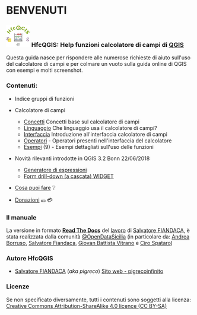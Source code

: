
# BENVENUTI

### ![logo](img/logo_def2_64.png) HfcQGIS: Help funzioni calcolatore di campi di [QGIS](https://qgis.org/it/site/)

Questa guida nasce per rispondere alle numerose richieste di aiuto sull'uso del calcolatore di campi e per colmare un vuoto sulla guida online di QGIS con esempi e molti screenshot.

### Contenuti:

* Indice gruppi di funzioni
* Calcolatore di campi

    * [Concetti](./calcolatore_campi/concetti.md) Concetti base sul calcolatore di campi
    * [Linguaggio](https://gis.stackexchange.com/questions/247474/what-language-do-qgis-expressions-use-what-language-should-qgis-queries-be-writ) Che linguaggio usa il calcolatore di campi?
    * [Interfaccia](./calcolatore_campi/interfaccia.md) Introduzione all'interfaccia calcolatore di campi
    * [Operatori](./calcolatore_campi/operatori.md) - Operatori presenti nell'interfaccia del calcolatore
    * [Esempi](./esempi) (9) - Esempi dettagliati sull'uso delle funzioni

*  Novità rilevanti introdotte in QGIS 3.2 Bonn 22/06/2018
    * [Generatore di espressioni](https://github.com/pigreco/HfcQGIS/blob/master/novita_3.2.md#novit%C3%A0-rilevanti-introdotte-nella-32)
    * [Form drill-down (a cascata) WIDGET](https://github.com/pigreco/HfcQGIS/blob/master/novita_3.2.md#feature-form-drill-down-a-cascata--widget-value-relation-relazione-valore)
* [Cosa puoi fare](/CONTRIBUTING.md) ❔
* [Donazioni](https://www.paypal.me/pigrecoinfinito) 💶 💳

### Il manuale

La versione in formato **[Read The Docs](https://docs.readthedocs.io/en/latest/index.html)** del [lavoro](https://github.com/pigreco/HfcQGIS) di [Salvatore FIANDACA](./autore.md), è stata realizzata dalla comunità [@OpenDataSicilia](http://opendatasicilia.it/) (in particolare da: [Andrea Borruso](https://twitter.com/aborruso?lang=it), [Salvatore Fiandaca](https://twitter.com/totofiandaca), [Giovan Battista Vitrano](https://twitter.com/gbvitrano?lang=it) e  [Ciro Spataro](https://twitter.com/cirospat?lang=it))

### Autore HfcQGIS

* [Salvatore FIANDACA](./autore.md) (_aka pigreco_) [Sito web - pigrecoinfinito](https://pigrecoinfinito.wordpress.com/)

### Licenze

Se non specificato diversamente, tutti i contenuti sono soggetti alla licenza: [Creative Commons Attribution-ShareAlike 4.0 licence (CC BY-SA)](https://creativecommons.org/licenses/by-sa/4.0/)
